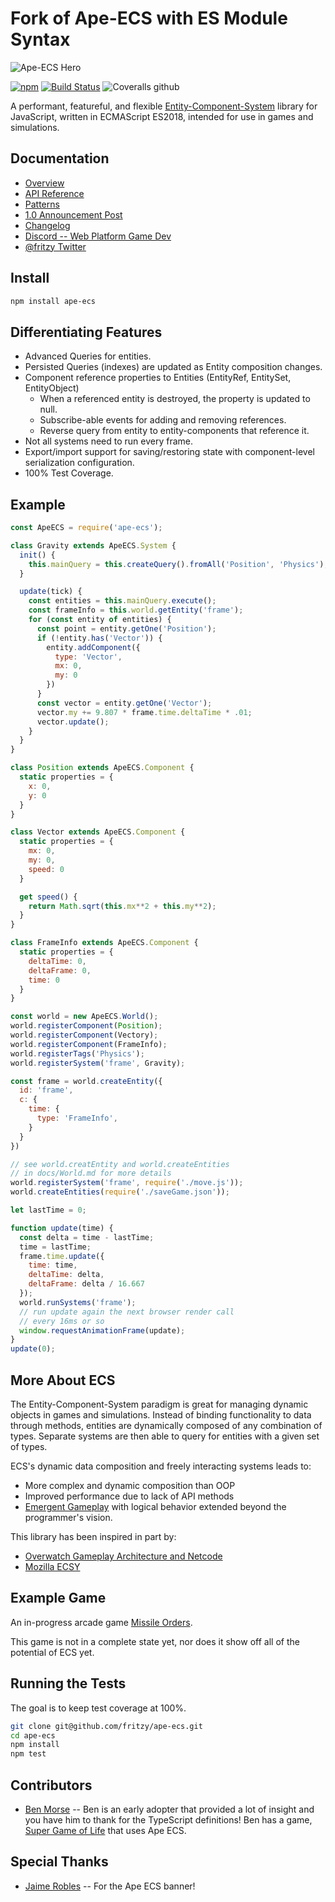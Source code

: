 # Fork of Ape-ECS with ES Module Syntax
![Ape-ECS Hero](https://raw.githubusercontent.com/fritzy/ape-ecs/master/imgs/ape_ecs900wbg.png)

[![npm](https://img.shields.io/npm/v/ape-ecs)](https://www.npmjs.com/package/ape-ecs)
[![Build Status](https://travis-ci.com/fritzy/ape-ecs.svg?branch=master)](https://travis-ci.com/fritzy/ape-ecs)
![Coveralls github](https://img.shields.io/coveralls/github/fritzy/ape-ecs)

A performant, featureful, and flexible [Entity-Component-System](https://en.wikipedia.org/wiki/Entity_component_system) library for JavaScript, written in ECMAScript ES2018, intended for use in games and simulations.

## Documentation
* [Overview](https://github.com/fritzy/ape-ecs/blob/master/docs/Overview.md)
* [API Reference](https://github.com/fritzy/ape-ecs/blob/master/docs/API_Reference.md)
* [Patterns](https://github.com/fritzy/ape-ecs/blob/master/docs/Patterns.md)
* [1.0 Announcement Post](https://dev.to/fritzy/introducing-ape-ecs-js-250o)
* [Changelog](https://github.com/fritzy/ape-ecs/blob/master/CHANGELOG.md)
* [Discord -- Web Platform Game Dev](https://discord.gg/hdbdueTDJk)
* [@fritzy Twitter](https://twitter.com/fritzy)

## Install

```sh
npm install ape-ecs 
```

## Differentiating Features

* Advanced Queries for entities.
* Persisted Queries (indexes) are updated as Entity composition changes.
* Component reference properties to Entities (EntityRef, EntitySet, EntityObject)
  * When a referenced entity is destroyed, the property is updated to null.
  * Subscribe-able events for adding and removing references.
  * Reverse query from entity to entity-components that reference it.
* Not all systems need to run every frame.
* Export/import support for saving/restoring state with component-level serialization configuration.
* 100% Test Coverage.

## Example

```js
const ApeECS = require('ape-ecs');

class Gravity extends ApeECS.System {
  init() {
    this.mainQuery = this.createQuery().fromAll('Position', 'Physics');
  }

  update(tick) {
    const entities = this.mainQuery.execute();
    const frameInfo = this.world.getEntity('frame');
    for (const entity of entities) {
      const point = entity.getOne('Position');
      if (!entity.has('Vector')) {
        entity.addComponent({
          type: 'Vector',
          mx: 0,
          my: 0
        })
      }
      const vector = entity.getOne('Vector');
      vector.my += 9.807 * frame.time.deltaTime * .01;
      vector.update();
    }
  }
}

class Position extends ApeECS.Component {
  static properties = {
    x: 0,
    y: 0
  }
}

class Vector extends ApeECS.Component {
  static properties = {
    mx: 0,
    my: 0,
    speed: 0
  }

  get speed() {
    return Math.sqrt(this.mx**2 + this.my**2);
  }
}

class FrameInfo extends ApeECS.Component {
  static properties = {
    deltaTime: 0,
    deltaFrame: 0,
    time: 0
  }
}

const world = new ApeECS.World();
world.registerComponent(Position);
world.registerComponent(Vectory);
world.registerComponent(FrameInfo);
world.registerTags('Physics');
world.registerSystem('frame', Gravity);

const frame = world.createEntity({
  id: 'frame',
  c: {
    time: {
      type: 'FrameInfo',
    }
  }
})

// see world.creatEntity and world.createEntities
// in docs/World.md for more details
world.registerSystem('frame', require('./move.js'));
world.createEntities(require('./saveGame.json'));

let lastTime = 0;

function update(time) {
  const delta = time - lastTime;
  time = lastTime;
  frame.time.update({
    time: time,
    deltaTime: delta,
    deltaFrame: delta / 16.667
  });
  world.runSystems('frame');
  // run update again the next browser render call
  // every 16ms or so
  window.requestAnimationFrame(update);
}
update(0);
```

## More About ECS

The Entity-Component-System paradigm is great for managing dynamic objects in games and simulations. Instead of binding functionality to data through methods, entities are dynamically composed of any combination of types. Separate systems are then able to query for entities with a given set of types. 

ECS's dynamic data composition and freely interacting systems leads to:
  * More complex and dynamic composition than OOP
  * Improved performance due to lack of API methods
  * [Emergent Gameplay](https://en.wikipedia.org/wiki/Emergent_gameplay) with logical behavior extended beyond the programmer's vision.

This library has been inspired in part by:
  * [Overwatch Gameplay Architecture and Netcode](https://www.youtube.com/watch?v=W3aieHjyNvw)
  * [Mozilla ECSY](https://blog.mozvr.com/introducing-ecsy/)

## Example Game

An in-progress arcade game [Missile Orders](https://github.com/fritzy/missileorders.git).

This game is not in a complete state yet, nor does it show off all of the potential of ECS yet.

## Running the Tests

The goal is to keep test coverage at 100%.

```sh
git clone git@github.com/fritzy/ape-ecs.git
cd ape-ecs
npm install
npm test
```
## Contributors
* [Ben Morse](https://twitter.com/benathon) -- Ben is an early adopter that provided a lot of insight and you have him to thank for the TypeScript definitions! Ben has a game, [Super Game of Life](https://github.com/esromneb/SuperGameOfLife) that uses Ape ECS.

## Special Thanks
* [Jaime Robles](https://twitter.com/DrawnByJaime) -- For the Ape ECS banner!